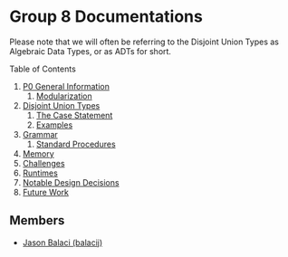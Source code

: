 # Group 8 Documentations

Please note that we will often be referring to the Disjoint Union Types as Algebraic Data Types, or as ADTs for short.

Table of Contents
1. <a href="P0.md">P0 General Information</a>
   1. <a href="MODULARIZATION.md">Modularization</a>
2. <a href="DISJOINT_UNION_TYPES.md">Disjoint Union Types</a>
   1. <a href="CASE_STATEMENT.md">The Case Statement</a>
   2. <a href="EXAMPLES.md">Examples</a>
3. <a href="GRAMMAR.md">Grammar</a>
   1. <a href="STANDARD_PROCEDURES.md">Standard Procedures</a>
4. <a href="MEMORY.md">Memory</a>
5. <a href="CHALLENGES.md">Challenges</a>
6.  <a href="RUNTIMES.md">Runtimes</a>
7.  <a href="NOTABLE_DESIGN_DECISIONS.md">Notable Design Decisions</a>
8.  <a href="FUTURE_WORK.md">Future Work</a>

## Members
* [Jason Balaci (balacij)](mailto:balacij@mcmaster.ca)
